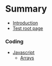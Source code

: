 # Summary

* [Introduction](README.md)
* [Test root page](test-root-page.md)

### Coding

* [Javascript](javascript/README.md)
  * [Arrays](javascript/arrays.md)
